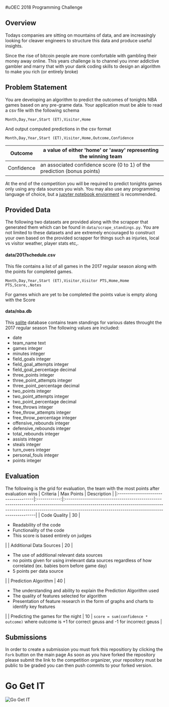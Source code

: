 #uOEC 2018 Programming Challenge

## Overview
Todays companies are sitting on mountains of data, and are increasingly looking for cleaver engineers
to structure this data and produce useful insights.

Since the rise of bitcoin people are more comfortable with gambling their money away online.
This years challenge is to channel you inner addictive gambler and marry that with your
dank coding skills to design an algorithm to make you rich (or entirely broke)

## Problem Statement
You are developing an algorithm to predict the outcomes of tonights NBA games based on any pre-grame data.
Your application must be able to read a csv file with the following schema

```
Month,Day,Year,Start (ET),Visitor,Home
```

And output computed predictions in the csv format

```
Month,Day,Year,Start (ET),Visitor,Home,Outcome,Confidence
```

| Outcome    | a value of either 'home' or 'away' representing the winning team          |
|------------|---------------------------------------------------------------------------|
| Confidence | an associated confidence score (0 to 1) of the prediction (bonus points)  |

At the end of the competition you will be required to predict tonights games only using any data sources you wish.
You may also use any programming language of choice, but a [jupyter notebook enviorment](http://jupyter.org/install.html) is recommended.

## Provided Data
The following two datasets are provided along with the scrapper that generated them which can be
found in `data/scrape_standings.py`. You are not limited to these datasets and are extremely encouraged to
construct your own based on the provided scrapper for things such as injuries, local vs visitor weather, player stats etc,.

#### data/2017schedule.csv
This file contains a list of all games in the 2017 regular season along with the points for completed games.

```
Month,Day,Year,Start (ET),Visitor,Visitor PTS,Home,Home PTS,Score,,Notes
```
For games which are yet to be completed the points value is empty along with the Score

#### data/nba.db
This [sqlite](https://docs.python.org/2/library/sqlite3.html) database contains team standings for various dates throught the 2017 regular season
The following values are included:
- date
- team_name text
- games integer
- minutes integer
- field_goals integer
- field_goal_attempts integer
- field_goal_percentage decimal
- three_points integer
- three_point_attempts integer
- three_point_percentage decimal
- two_points integer
- two_point_attempts integer
- two_point_percentage decimal
- free_throws integer
- free_throw_attempts integer
- free_throw_percentage integer
- offensive_rebounds integer
- defensive_rebounds integer
- total_rebounds integer
- assists integer
- steals integer
- turn_overs integer
- personal_fouls integer
- points integer

## Evaluation
The following is the grid for evaluation, the team with the most points after evaluation wins
| Criteria                           | Max Points | Description                                                                                                                                                                                                               |
|:------------------------------------|:------------:|:---------------------------------------------------------------------------------------------------------------------------------------------------------------------------------------------------------------------------|
| Code Quality                       | 30         |  <ul><li>Readability of the code</li><li>Functionality of the code</li><li>This score is based entirely on judges</li></ul>                                                                                                                        |
| Additional Data Sources            | 20         |  <ul><li>The use of additional relevant data sources</li><li>no points given for using irrelevant data sources regardless of how correlated (ex. babies born before game day)</li><li>5 points per data source</ul>                            |
| Prediction Algorithm               | 40         |  <ul><li>The understanding and ability to explain the Prediction Algorithm used  </li><li>The quality of features selected for algorithm  </li><li>Presentation of feature research in the form of graphs and charts to identify key features</ul> |
| Predicting the games for the night | 10         |  `score = sum(confidence * outcome)` where outcome is +1 for correct geuss and -1 for incorrect geuss                                                                                                                     |

## Submissions
In order to create a submission you must fork this repositiory by clicking the `Fork` button on the main page
As soon as you have forked the repository please submit the link to the competition organizer,
your repository must be public to be graded
you can then push commits to your forked version.  

# Go Get IT
![Go Get IT](https://giphy.com/gifs/lebron-james-nba-finals-super-saiyan-3oEdv2qNBprY4gDxMk?utm_source=media-link&utm_medium=landing&utm_campaign=Media%20Links&utm_term=https://www.google.ca/)
